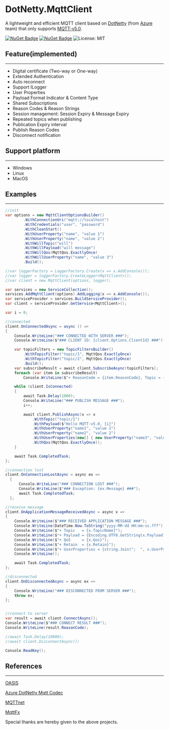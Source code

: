 # DotNetty.MqttClient
A lightweight and efficient MQTT client based on [DotNetty](https://github.com/Azure/DotNetty) (from [Azure](https://github.com/Azure) team) that only supports [MQTT-v5.0](https://docs.oasis-open.org/mqtt/mqtt/v5.0/mqtt-v5.0.html).

[![NuGet Badge](https://buildstats.info/nuget/DotNetty.Codec.Mqtt)](https://www.nuget.org/packages/DotNetty.Codec.Mqtt)
[![NuGet Badge](https://buildstats.info/nuget/DotNetty.MqttClient)](https://www.nuget.org/packages/DotNetty.MqttClient)
![License: MIT](https://img.shields.io/badge/License-MIT-yellow.svg)

## Feature(implemented)
-----------
* Digital certificate (Two-way or One-way)
* Extended Authentication
* Auto reconnect
* Support ILogger
* User Properties
* Payload Format Indicator & Content Type
* Shared Subscriptions
* Reason Codes & Reason Strings
* Session management: Session Expiry & Message Expiry
* Repeated topics when publishing
* Publication Expiry interval
* Publish Reason Codes
* Disconnect notification

## Support platform
-----------
* Windows
* Linux
* MacOS

## Examples
-----------
```csharp
//init
var options = new MqttClientOptionsBuilder()
        .WithConnectionUri("mqtt://localhost")
        .WithCredentials("user", "password")
        .WithCleanStart()
        .WithUserProperty("name", "value 1")
        .WithUserProperty("name", "value 2")
        .WithWillTopic("will")
        .WithWillPayload("will message")
        .WithWillQos(MqttQos.ExactlyOnce)
        .WithWillUserProperty("name", "value 3")
        .Build();

//var loggerFactory = LoggerFactory.Create(x => x.AddConsole());
//var logger = loggerFactory.CreateLogger<MqttClient>();
//var client = new MqttClient(options, logger);

var services = new ServiceCollection();
services.AddMqttClient(options).AddLogging(x => x.AddConsole());
var serviceProvider = services.BuildServiceProvider();
var client = serviceProvider.GetService<MqttClient>();

var i = 0;

//connected
client.OnConnectedAsync = async () =>
{
    Console.WriteLine("### CONNECTED WITH SERVER ###");
    Console.WriteLine($"### CLIENT ID: {client.Options.ClientId} ###");

    var topicFilters = new TopicFiltersBuilder()
        .WithTopicFilter("topic/1", MqttQos.ExactlyOnce)
        .WithTopicFilter("topic/2", MqttQos.ExactlyOnce)
        .Build();
    var subscribeResult = await client.SubscribeAsync(topicFilters);
    foreach (var item in subscribeResult)
        Console.WriteLine($"+ ReasonCode = {item.ReasonCode}, Topic = {item.TopicName}");

    while (client.IsConnected)
    {
        await Task.Delay(1000);
        Console.WriteLine("### PUBLISH MESSAGE ###");
        i++;

        await client.PublishAsync(x => x
            .WithTopic("topic/1")
            .WithPayload($"Hello MQTT-v5.0, {i}")
            .WithUserProperty("name1", "value 1")
            .WithUserProperty("name2", "value 2")
            .WithUserProperties(new[] { new UserProperty("name3", "value 3"), new UserProperty("name4", "value 4") })
            .WithQos(MqttQos.ExactlyOnce));
    }

    await Task.CompletedTask;
};

//connection lost
client.OnConnectionLostAsync = async ex =>
  {
      Console.WriteLine("### CONNECTION LOST ###");
      Console.WriteLine($"### Exception: {ex.Message} ###");
      await Task.CompletedTask;
  };

//receive message
client.OnApplicationMessageReceivedAsync = async x =>
{
    Console.WriteLine($"### RECEIVED APPLICATION MESSAGE ###");
    Console.WriteLine(DateTime.Now.ToString("yyyy-MM-dd HH:mm:ss.fff"));
    Console.WriteLine($"+ Topic   = {x.TopicName}");
    Console.WriteLine($"+ Payload = {Encoding.UTF8.GetString(x.Payload)}");
    Console.WriteLine($"+ QoS     = {x.Qos}");
    Console.WriteLine($"+ Retain  = {x.Retain}");
    Console.WriteLine($"+ UserProperties = {string.Join(";  ", x.UserProperties.Select(x => $"{x.Name}: {x.Value}").ToArray())}");
    Console.WriteLine();

    await Task.CompletedTask;
};

//disconnected
client.OnDisconnectedAsync = async ex =>
{
    Console.WriteLine("### DISCONNECTED FROM SERVER ###");
    throw ex;
};


//connect to server
var result = await client.ConnectAsync();
Console.WriteLine($"### CONNECT RESULT ###");
Console.WriteLine(result.ReasonCode);

//await Task.Delay(10000);
//await client.DisconnectAsync();

Console.ReadKey();
```

## References
-----------
[OASIS](https://docs.oasis-open.org/mqtt/mqtt/v5.0/mqtt-v5.0.html)

[Azure DotNetty Mqtt Codec](https://github.com/Azure/DotNetty/tree/dev/src/DotNetty.Codecs.Mqtt)

[MQTTnet](https://github.com/dotnet/MQTTnet)

[MqttFx](https://github.com/linfx/MqttFx)

Special thanks are hereby given to the above projects.